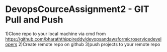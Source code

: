# DevopsCourceAssignment2 - GIT Pull and Push
1)Clone repo to your local machine via cmd from https://github.com/bharaththippireddy/devopsandawsformicroservicedevelopers
2)Create remote repo on github
3)push projects to your remote repo
